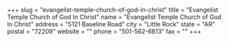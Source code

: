 +++
slug = "evangelist-temple-church-of-god-in-christ"
title = "Evangelist Temple Church of God In Christ"
name = "Evangelist Temple Church of God In Christ"
address = "5121 Baseline Road"
city = "Little Rock"
state = "AR"
postal = "72209"
website = ""
phone = "501-562-6813"
fax = ""
+++
